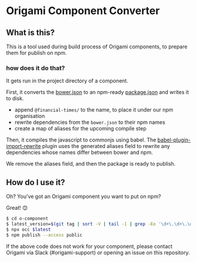 # Origami Component Converter

## What is this?

This is a tool used during build process of Origami components, to prepare them for publish on npm.

### how does it do that?

It gets run in the project directory of a component.

First, it converts the [bower.json](https://github.com/bower/spec/blob/59c8f0e8f8444cbdd71a091919d28d0fa29d56fe/json.md) to an npm-ready [package.json](https://docs.npmjs.com/files/package.json) and writes it to disk.

* append `@financial-times/` to the name, to place it under our npm organisation
* rewrite dependencies from the `bower.json` to their npm names
* create a map of aliases for the upcoming compile step

Then, it compiles the javascript to commonjs using babel. The [babel-plugin-import-rewrite](./lib/babel-plugin-import-rewrite.js) plugin uses the generated aliases field to rewrite any dependencies whose names differ between bower and npm.

We remove the aliases field, and then the package is ready to publish.

## How do I use it?

Oh? You've got an Origami component you want to put on npm?

Great! 😊

```sh
$ cd o-component
$ latest_version=$(git tag | sort -V | tail -1 | grep -Eo '\d+\.\d+\.\d+')
$ npx occ $latest
$ npm publish --access public
```

If the above code does not work for your component, please contact Origami via Slack (#origami-support) or opening an issue on this repository.
